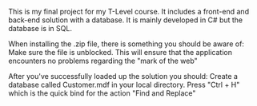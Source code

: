 This is my final project for my T-Level course. It includes a front-end and back-end solution with a database. It is mainly developed in C# but the database is in SQL.

When installing the .zip file, there is something you should be aware of:
Make sure the file is unblocked. This will ensure that the application encounters no problems regarding the "mark of the web"

After you've successfully loaded up the solution you should:
Create a database called Customer.mdf in your local directory.
Press "Ctrl + H" which is the quick bind for the action "Find and Replace"
